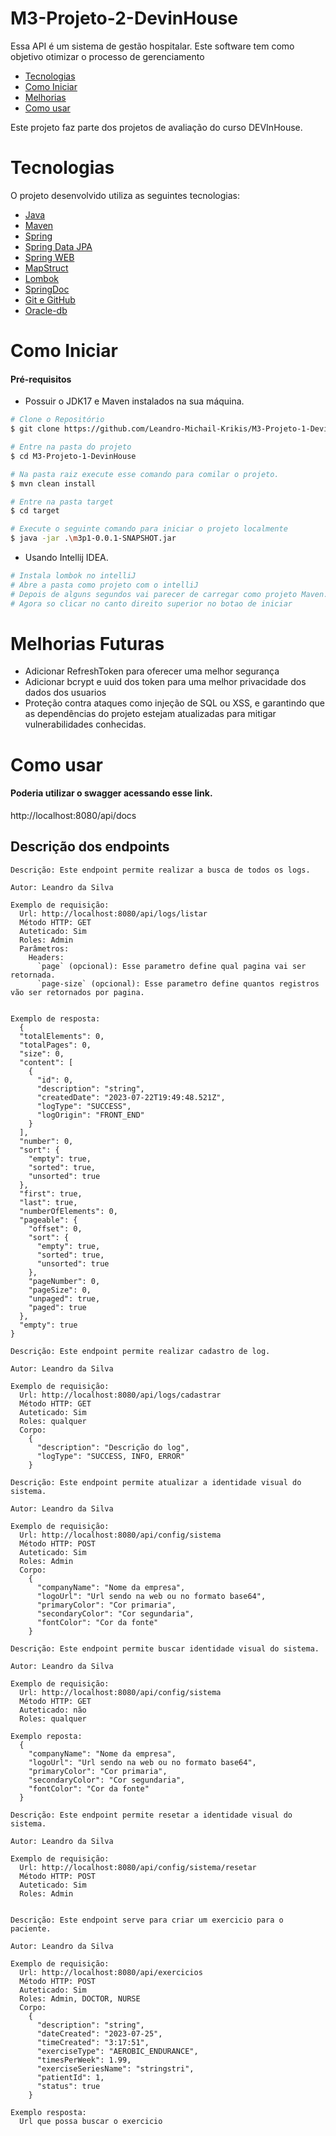 # M3-Projeto-2-DevinHouse

Essa API é um sistema de gestão hospitalar. Este software tem como objetivo otimizar o processo de gerenciamento

- [Tecnologias](#tech)
- [Como Iniciar](#start)
- [Melhorias](#melhorias)
- [Como usar](#usar)
  <a id="tech"></a>

Este projeto faz parte dos projetos de avaliação do curso DEVInHouse.


# Tecnologias

O projeto desenvolvido utiliza as seguintes tecnologias:
- [Java](https://www.java.com/en/)
- [Maven](https://maven.apache.org/)
- [Spring](https://spring.io/)
- [Spring Data JPA](https://docs.spring.io/spring-data/jpa/docs/current/reference/html/)
- [Spring WEB](https://spring.io/guides/gs/serving-web-content/)
- [MapStruct](https://github.com/mapstruct/mapstruct)
- [Lombok](https://projectlombok.org/)
- [SpringDoc](https://springdoc.org/)
- [Git e GitHub](https://github.com/)
- [Oracle-db](https://www.oracle.com/br/database/)

<a id="start"></a>

# Como Iniciar

#### **Pré-requisitos**

- Possuir o JDK17 e Maven instalados na sua máquina.

```bash
# Clone o Repositório
$ git clone https://github.com/Leandro-Michail-Krikis/M3-Projeto-1-DevinHouse
```

```bash
# Entre na pasta do projeto
$ cd M3-Projeto-1-DevinHouse
```

```bash
# Na pasta raiz execute esse comando para comilar o projeto.
$ mvn clean install
```

```bash
# Entre na pasta target
$ cd target
```

```bash
# Execute o seguinte comando para iniciar o projeto localmente
$ java -jar .\m3p1-0.0.1-SNAPSHOT.jar
```
- Usando Intellij IDEA.
```bash
# Instala lombok no intelliJ
# Abre a pasta como projeto com o intelliJ
# Depois de alguns segundos vai parecer de carregar como projeto Maven. Aceita
# Agora so clicar no canto direito superior no botao de iniciar
```

<a id="melhorias"></a>
# Melhorias Futuras
- Adicionar RefreshToken para oferecer uma melhor segurança
- Adicionar bcrypt e uuid dos token para uma melhor privacidade dos dados dos usuarios
- Proteção contra ataques como injeção de SQL ou XSS, e garantindo que as dependências do projeto estejam atualizadas para mitigar vulnerabilidades conhecidas.

<a id="usar"></a>
# Como usar
#### Poderia utilizar o swagger acessando esse link.
http://localhost:8080/api/docs

## Descrição dos endpoints


```
Descrição: Este endpoint permite realizar a busca de todos os logs.

Autor: Leandro da Silva

Exemplo de requisição:
  Url: http://localhost:8080/api/logs/listar
  Método HTTP: GET
  Auteticado: Sim
  Roles: Admin
  Parâmetros:
    Headers:
      `page` (opcional): Esse parametro define qual pagina vai ser retornada.
      `page-size` (opcional): Esse parametro define quantos registros vão ser retornados por pagina.


Exemplo de resposta:
  {
  "totalElements": 0,
  "totalPages": 0,
  "size": 0,
  "content": [
    {
      "id": 0,
      "description": "string",
      "createdDate": "2023-07-22T19:49:48.521Z",
      "logType": "SUCCESS",
      "logOrigin": "FRONT_END"
    }
  ],
  "number": 0,
  "sort": {
    "empty": true,
    "sorted": true,
    "unsorted": true
  },
  "first": true,
  "last": true,
  "numberOfElements": 0,
  "pageable": {
    "offset": 0,
    "sort": {
      "empty": true,
      "sorted": true,
      "unsorted": true
    },
    "pageNumber": 0,
    "pageSize": 0,
    "unpaged": true,
    "paged": true
  },
  "empty": true
}
```

```
Descrição: Este endpoint permite realizar cadastro de log.

Autor: Leandro da Silva

Exemplo de requisição:
  Url: http://localhost:8080/api/logs/cadastrar
  Método HTTP: GET
  Auteticado: Sim
  Roles: qualquer
  Corpo:
    {
      "description": "Descrição do log",
      "logType": "SUCCESS, INFO, ERROR"
    }

```
```
Descrição: Este endpoint permite atualizar a identidade visual do sistema.

Autor: Leandro da Silva

Exemplo de requisição:
  Url: http://localhost:8080/api/config/sistema
  Método HTTP: POST
  Auteticado: Sim
  Roles: Admin
  Corpo:
    {
      "companyName": "Nome da empresa",
      "logoUrl": "Url sendo na web ou no formato base64",
      "primaryColor": "Cor primaria",
      "secondaryColor": "Cor segundaria",
      "fontColor": "Cor da fonte"
    }

```
```
Descrição: Este endpoint permite buscar identidade visual do sistema.

Autor: Leandro da Silva

Exemplo de requisição:
  Url: http://localhost:8080/api/config/sistema
  Método HTTP: GET
  Auteticado: não
  Roles: qualquer
  
Exemplo reposta:
  {
    "companyName": "Nome da empresa",
    "logoUrl": "Url sendo na web ou no formato base64",
    "primaryColor": "Cor primaria",
    "secondaryColor": "Cor segundaria",
    "fontColor": "Cor da fonte"
  }
```
```
Descrição: Este endpoint permite resetar a identidade visual do sistema.

Autor: Leandro da Silva

Exemplo de requisição:
  Url: http://localhost:8080/api/config/sistema/resetar
  Método HTTP: POST
  Auteticado: Sim
  Roles: Admin
 
```
```
Descrição: Este endpoint serve para criar um exercicio para o paciente.

Autor: Leandro da Silva

Exemplo de requisição:
  Url: http://localhost:8080/api/exercicios
  Método HTTP: POST
  Auteticado: Sim
  Roles: Admin, DOCTOR, NURSE
  Corpo:
    {
      "description": "string",
      "dateCreated": "2023-07-25",
      "timeCreated": "3:17:51",
      "exerciseType": "AEROBIC_ENDURANCE",
      "timesPerWeek": 1.99,
      "exerciseSeriesName": "stringstri",
      "patientId": 1,
      "status": true
    }
  
Exemplo resposta:
  Url que possa buscar o exercicio
 
```




